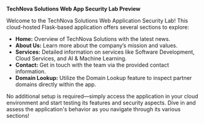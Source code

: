**TechNova Solutions Web App Security Lab Preview**

Welcome to the TechNova Solutions Web Application Security Lab! This cloud-hosted Flask-based application offers several sections to explore:

- **Home:** Overview of TechNova Solutions with the latest news.
- **About Us:** Learn more about the company’s mission and values.
- **Services:** Detailed information on services like Software Development, Cloud Services, and AI & Machine Learning.
- **Contact:** Get in touch with the team via the provided contact information.
- **Domain Lookup:** Utilize the Domain Lookup feature to inspect partner domains directly within the app.

No additional setup is required—simply access the application in your cloud environment and start testing its features and security aspects. Dive in and assess the application's behavior as you navigate through its various sections!